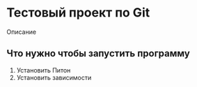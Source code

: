 # Тестовый проект по Git

Описание

## Что нужно чтобы запустить программу

1. Установить Питон
2. Установить зависимости